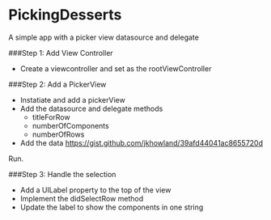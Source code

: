 PickingDesserts
===============

A simple app with a picker view datasource and delegate

###Step 1: Add View Controller
- Create a viewcontroller and set as the rootViewController

###Step 2: Add a PickerView
- Instatiate and add a pickerView
- Add the datasource and delegate methods
  - titleForRow
  - numberOfComponents
  - numberOfRows
- Add the data https://gist.github.com/jkhowland/39afd44041ac8655720d

Run.

###Step 3: Handle the selection
- Add a UILabel property to the top of the view
- Implement the didSelectRow method
- Update the label to show the components in one string
